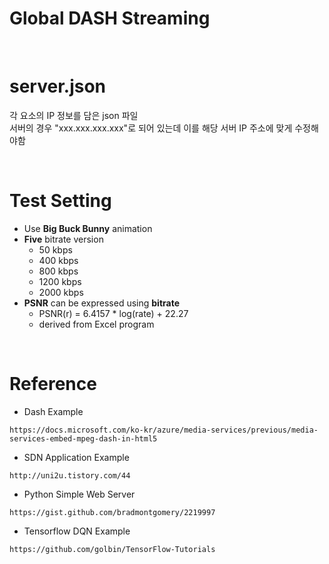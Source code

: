 # Global DASH Streaming  

<br>

# server.json   
각 요소의 IP 정보를 담은 json 파일    
서버의 경우 "xxx.xxx.xxx.xxx"로 되어 있는데 이를 해당 서버 IP 주소에 맞게 수정해야함   

<br>

# Test Setting  

- Use **Big Buck Bunny** animation    
- **Five** bitrate version
  - 50 kbps
  - 400 kbps
  - 800 kbps
  - 1200 kbps
  - 2000 kbps
- **PSNR** can be expressed using **bitrate**  
  - PSNR(r) = 6.4157 * log(rate) + 22.27  
  - derived from Excel program
  
<br>

# Reference   
- Dash Example
```
https://docs.microsoft.com/ko-kr/azure/media-services/previous/media-services-embed-mpeg-dash-in-html5 
```
- SDN Application Example
```
http://uni2u.tistory.com/44 
```
- Python Simple Web Server
```
https://gist.github.com/bradmontgomery/2219997
```
- Tensorflow DQN Example
```
https://github.com/golbin/TensorFlow-Tutorials
```
